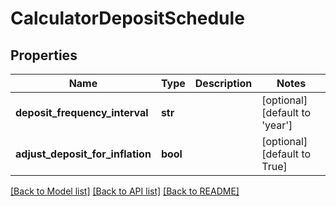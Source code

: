 # CalculatorDepositSchedule

## Properties
Name | Type | Description | Notes
------------ | ------------- | ------------- | -------------
**deposit_frequency_interval** | **str** |  | [optional] [default to 'year']
**adjust_deposit_for_inflation** | **bool** |  | [optional] [default to True]

[[Back to Model list]](../README.md#documentation-for-models) [[Back to API list]](../README.md#documentation-for-api-endpoints) [[Back to README]](../README.md)


